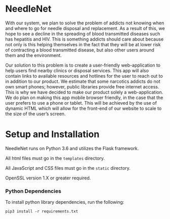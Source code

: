 # NeedleNet

With our system, we plan to solve the problem of addicts not knowing when and where to go for needle disposal and replacement. As a result of this, we hope to see a decline in the spreading of blood transmitted diseases such has hepatitis and HIV. This is something addicts should care about because not only is this helping themselves in the fact that they will be at lower risk of contracting a blood transmitted disease, but also other users around them and the environment.

Our solution to this problem is to create a user-friendly web-application to help users find nearby clinics or disposal services. This app will also contain links to available resources and hotlines for the user to reach out to in addition to our product.
We estimate that some narcotics addicts do not own smart phones; however, public libraries provide free internet access. This is why we have decided to make our product solely a web-application. We do plan on making this app mobile browser friendly, in the case that the user prefers to use a phone or tablet. This will be achieved by the use of dynamic HTML which will allow for the front-end of our website to scale to the size of the user’s screen.

# Setup and Installation

NeedleNet runs on Python 3.6 and utilizes the Flask framework.

All html files must go in the `templates` directory.

All JavaScript and CSS files must go in the `static` directory.

OpenSSL version 1.X or greater required.


### Python Dependencies

To install python library dependencies, run the following:

	pip3 install -r requirements.txt
